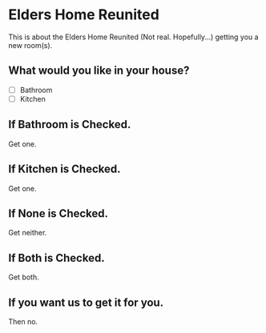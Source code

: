 # Elders Home Reunited
This is about the Elders Home Reunited (Not real. Hopefully...) getting you a new room(s).
## What would you like in your house?
- [ ] Bathroom
- [ ] Kitchen

## If Bathroom is Checked.
Get one.
## If Kitchen is Checked.
Get one.
## If None is Checked.
Get neither.
## If Both is Checked.
Get both.
## If you want us to get it for you.
Then no.
